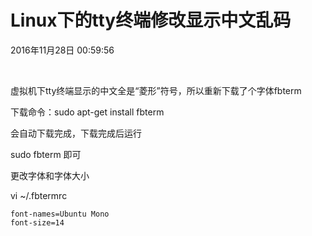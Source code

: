 # Linux下的tty终端修改显示中文乱码

2016年11月28日 00:59:56

​		

虚拟机下tty终端显示的中文全是“菱形”符号，所以重新下载了个字体fbterm

下载命令：sudo apt-get install fbterm

会自动下载完成，下载完成后运行

sudo fbterm 即可

更改字体和字体大小

vi ~/.fbtermrc

```
font-names=Ubuntu Mono
font-size=14
```

